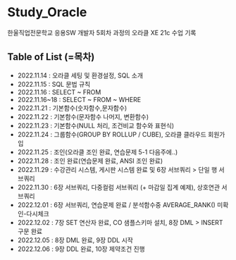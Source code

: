 # Study_Oracle

한울직업전문학교 응용SW 개발자 5회차 과정의 오라클 XE 21c 수업 기록

## Table of List (=목차)

- 2022.11.14 : 오라클 세팅 및 환경설정, SQL 소개
- 2022.11.15 : SQL 문법 규칙
- 2022.11.16 : SELECT ~ FROM
- 2022.11.16~18 : SELECT ~ FROM ~ WHERE
- 2022.11.21 : 기본함수(숫자함수,문자함수)
- 2022.11.22 : 기본함수(문자함수 나머지, 변환함수)
- 2022.11.23 : 기본함수(NULL 처리, 조건비교 함수와 표현식)
- 2022.11.24 : 그룹함수(GROUP BY ROLLUP / CUBE), 오라클 클라우드 회원가입
- 2022.11.25 : 조인(오라클 조인 완료, 연습문제 5-1 다음주에..)
- 2022.11.28 : 조인 완료(연습문제 완료, ANSI 조인 완료)
- 2022.11.29 : 수강관리 시스템, 게시판 시스템 완료 및 6장 서브쿼리 > 단일 행 서브쿼리
- 2022.11.30 : 6장 서브쿼리, 다중컬럼 서브쿼리 (+ 마감일 집계 예제), 상호연관 서브쿼리
- 2022.12.01 : 6장 서브쿼리, 연습문제 완료 / 분석함수중 AVERAGE_RANK() 미확인-다시체크
- 2022.12.02 : 7장 SET 연산자 완료, CO 샘플스키마 설치, 8장 DML > INSERT 구문 완료
- 2022.12.05 : 8장 DML 완료, 9장 DDL 시작
- 2022.12.06 : 9장 DDL 완료, 10장 제약조건 진행
